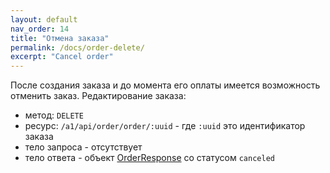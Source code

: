 ```yaml
---
layout: default
nav_order: 14
title: "Отмена заказа"
permalink: /docs/order-delete/
excerpt: "Cancel order"
---
```


После создания заказа и до момента его оплаты имеется возможность отменить заказ.
Редактирование заказа:
- метод: `DELETE`
- ресурс: `/a1/api/order/order/:uuid` - где `:uuid` это идентификатор заказа
- тело запроса - отсутствует
- тело ответа - объект [OrderResponse](/docs/order-create/#orderresponse) со статусом `canceled`
